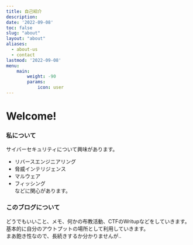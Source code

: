 ```yaml
---
title: 自己紹介
description: 
date: '2022-09-08'
toc: false
slug: "about"
layout: "about"
aliases:
  - about-us
  - contact
lastmod: '2022-09-08'
menu:
    main: 
        weight: -90
        params:
            icon: user
---
```

# Welcome!

### 私について
サイバーセキュリティについて興味があります。
 * リバースエンジニアリング
 * 脅威インテリジェンス
 * マルウェア
 * フィッシング  
などに関心があります。
### このブログについて
どうでもいいこと、メモ、何かの布教活動、CTFのWritupなどをしていきます。  
基本的に自分のアウトプットの場所として利用していきます。  
まあ飽き性なので、長続きするか分かりませんが..

